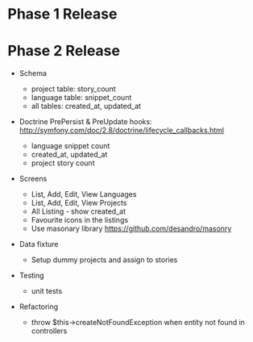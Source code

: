 
Phase 1 Release
===

Phase 2 Release
===
- Schema 
    - project table: story_count  
    - language table: snippet_count 
    - all tables: created_at, updated_at

- Doctrine PrePersist & PreUpdate hooks: http://symfony.com/doc/2.8/doctrine/lifecycle_callbacks.html
    - language snippet count    
    - created_at, updated_at    
    - project story count 

- Screens
    - List, Add, Edit, View Languages 
    - List, Add, Edit, View Projects
    - All Listing - show created_at 
    - Favourite icons in the listings
    - Use masonary library https://github.com/desandro/masonry
    
- Data fixture
    - Setup dummy projects and assign to stories

- Testing
    - unit tests

- Refactoring
    - throw $this->createNotFoundException when entity not found in controllers